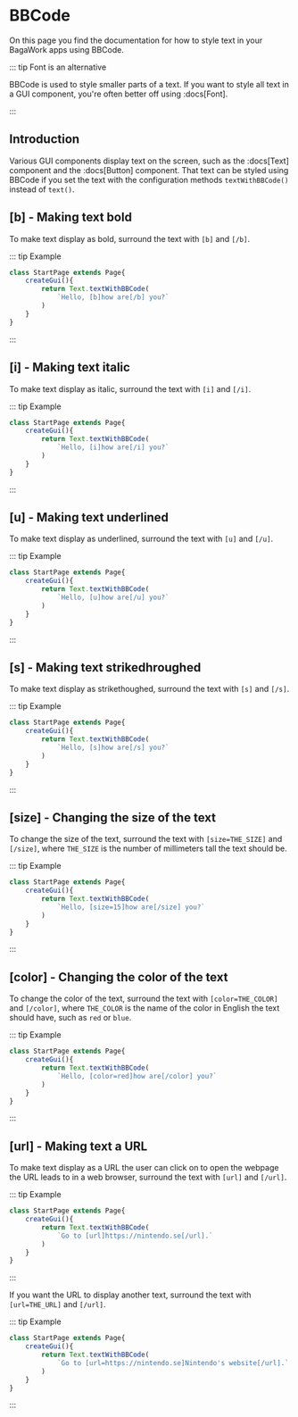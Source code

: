 <script>
	import ViewApp from '$lib/ViewApp.svelte'
</script>

# BBCode
On this page you find the documentation for how to style text in your BagaWork apps using BBCode.

::: tip Font is an alternative

BBCode is used to style smaller parts of a text. If you want to style all text in a GUI component, you're often better off using :docs[Font].

:::




## Introduction
Various GUI components display text on the screen, such as the :docs[Text] component and the :docs[Button] component. That text can be styled using BBCode if you set the text with the configuration methods `textWithBBCode()` instead of `text()`.




## [b] - Making text bold
To make text display as bold, surround the text with `[b]` and `[/b]`.

::: tip Example

```js baga-show-editor-code
class StartPage extends Page{
	createGui(){
		return Text.textWithBBCode(
			`Hello, [b]how are[/b] you?`
		)
	}
}
```

:::



## [i] - Making text italic
To make text display as italic, surround the text with `[i]` and `[/i]`.

::: tip Example

```js baga-show-editor-code
class StartPage extends Page{
	createGui(){
		return Text.textWithBBCode(
			`Hello, [i]how are[/i] you?`
		)
	}
}
```

:::



## [u] - Making text underlined
To make text display as underlined, surround the text with `[u]` and `[/u]`.

::: tip Example

```js baga-show-editor-code
class StartPage extends Page{
	createGui(){
		return Text.textWithBBCode(
			`Hello, [u]how are[/u] you?`
		)
	}
}
```

:::



## [s] - Making text strikedhroughed
To make text display as strikethoughed, surround the text with `[s]` and `[/s]`.

::: tip Example

```js baga-show-editor-code
class StartPage extends Page{
	createGui(){
		return Text.textWithBBCode(
			`Hello, [s]how are[/s] you?`
		)
	}
}
```

:::




## [size] - Changing the size of the text
To change the size of the text, surround the text with `[size=THE_SIZE]` and `[/size]`, where `THE_SIZE` is the number of millimeters tall the text should be.

::: tip Example

```js baga-show-editor-code
class StartPage extends Page{
	createGui(){
		return Text.textWithBBCode(
			`Hello, [size=15]how are[/size] you?`
		)
	}
}
```

:::


## [color] - Changing the color of the text
To change the color of the text, surround the text with `[color=THE_COLOR]` and `[/color]`, where `THE_COLOR` is the name of the color in English the text should have, such as `red` or `blue`.

::: tip Example

```js baga-show-editor-code
class StartPage extends Page{
	createGui(){
		return Text.textWithBBCode(
			`Hello, [color=red]how are[/color] you?`
		)
	}
}
```

:::




## [url] - Making text a URL
To make text display as a URL the user can click on to open the webpage the URL leads to in a web browser, surround the text with `[url]` and `[/url]`.

::: tip Example

```js baga-show-editor-code
class StartPage extends Page{
	createGui(){
		return Text.textWithBBCode(
			`Go to [url]https://nintendo.se[/url].`
		)
	}
}
```

:::

If you want the URL to display another text, surround the text with `[url=THE_URL]` and `[/url]`.

::: tip Example

```js baga-show-editor-code
class StartPage extends Page{
	createGui(){
		return Text.textWithBBCode(
			`Go to [url=https://nintendo.se]Nintendo's website[/url].`
		)
	}
}
```

:::